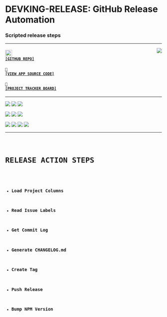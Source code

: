# DEVKING-RELEASE: GitHub Release Automation
### Scripted release steps

---

<a href='https://github.com/cogsmith/devking-release'><img src='https://github-readme-stats.vercel.app/api/pin/?username=cogsmith&repo=devking-release' align='right'></a>

#### <code><a href='https://github.com/cogsmith/devking-release'><img src='https://github.githubassets.com/images/icons/emoji/octocat.png' width='22'> [GITHUB REPO]</a></code>

#### <code><a href='https://github.com/cogsmith/devking-release/blob/main/app.js'>🧾 [VIEW APP SOURCE CODE]</a></code>

#### <code><a href='https://github.com/cogsmith/devking-release/projects/2'>📅 [PROJECT TRACKER BOARD]</a></code>

---

[![](https://shields.io/github/package-json/v/cogsmith/devking-release?label=codebase)](http://github.com/cogsmith/devking-release)
[![](https://shields.io/github/last-commit/cogsmith/devking-release)](https://github.com/cogsmith/devking-release/commits/main)
[![](https://github.com/cogsmith/devking-release/actions/workflows/DEVKING_CHECK.yml/badge.svg)](https://github.com/cogsmith/devking-release/actions/workflows/DEVKING_CHECK.yml)

[![](https://shields.io/github/v/release/cogsmith/devking-release?label=latest+release)](https://github.com/cogsmith/devking-release/releases)
[![](https://shields.io/github/release-date/cogsmith/devking-release?color=blue)](https://github.com/cogsmith/devking-release/releases)
[![](https://shields.io/github/commits-since/cogsmith/devking-release/latest)](https://github.com/cogsmith/devking-release/commits/main)
<!-- [![](https://shields.io/github/commit-activity/m/cogsmith/devking-release)](https://github.com/cogsmith/devking-release/commits/main) -->

[![](https://shields.io/github/license/cogsmith/devking-release?color=lightgray)](https://github.com/cogsmith/devking-release/blob/main/LICENSE)
[![](https://shields.io/github/languages/code-size/cogsmith/devking-release)](http://github.com/cogsmith/devking-release)
[![](https://shields.io/github/repo-size/cogsmith/devking-release)](http://github.com/cogsmith/devking-release)
[![](https://shields.io/github/issues-raw/cogsmith/devking-release)](https://github.com/cogsmith/devking-release/issues)

---

<code>

# RELEASE ACTION STEPS
- ### Load Project Columns 
- ### Read Issue Labels 
- ### Get Commit Log
- ### Generate CHANGELOG.md
- ### Create Tag
- ### Push Release
- ### Bump NPM Version

</code>